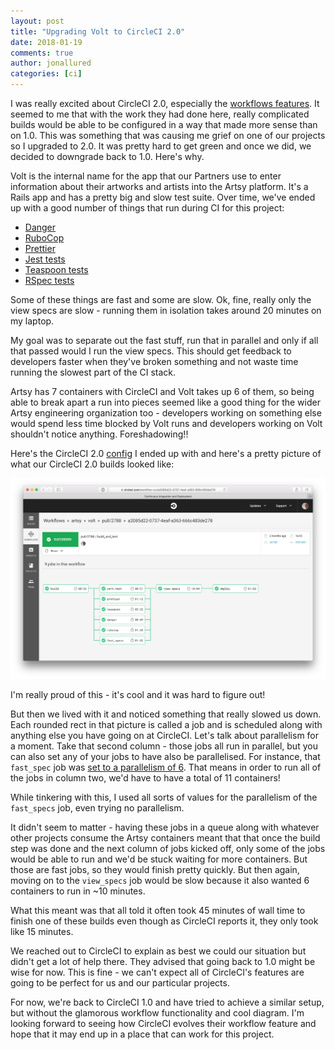 ```yaml
---
layout: post
title: "Upgrading Volt to CircleCI 2.0"
date: 2018-01-19
comments: true
author: jonallured
categories: [ci]
---
```

I was really excited about CircleCI 2.0, especially the [workflows
features][workflows]. It seemed to me that with the work they had done here,
really complicated builds would be able to be configured in a way that made more
sense than on 1.0. This was something that was causing me grief on one of our
projects so I upgraded to 2.0. It was pretty hard to get green and once we did,
we decided to downgrade back to 1.0. Here's why.

[workflows]: https://circleci.com/docs/2.0/workflows/

Volt is the internal name for the app that our Partners use to enter information
about their artworks and artists into the Artsy platform. It's a Rails app and
has a pretty big and slow test suite. Over time, we've ended up with a good
number of things that run during CI for this project:

* [Danger][]
* [RuboCop][]
* [Prettier][]
* [Jest tests][Jest]
* [Teaspoon tests][Teaspoon]
* [RSpec tests][RSpec]

[Danger]: http://danger.systems/
[RuboCop]: http://rubocop.readthedocs.io/
[Prettier]: https://prettier.io/
[Jest]: https://facebook.github.io/jest/
[Teaspoon]: https://github.com/jejacks0n/teaspoon
[RSpec]: http://rspec.info/

Some of these things are fast and some are slow. Ok, fine, really only the view
specs are slow - running them in isolation takes around 20 minutes on my laptop.

My goal was to separate out the fast stuff, run that in parallel and only if all
that passed would I run the view specs. This should get feedback to developers
faster when they've broken something and not waste time running the slowest part
of the CI stack.

Artsy has 7 containers with CircleCI and Volt takes up 6 of them, so being able
to break apart a run into pieces seemed like a good thing for the wider Artsy
engineering organization too - developers working on something else would spend
less time blocked by Volt runs and developers working on Volt shouldn't notice
anything. Foreshadowing!!

Here's the CircleCI 2.0 [config][] I ended up with and here's a pretty picture
of what our CircleCI 2.0 builds looked like:

[config]: https://gist.github.com/jonallured/45032779506138186973af7cb94b5363

![/images/circle-two-oh/volt-circle-two-workflow.png](/images/circle-two-oh/volt-circle-two-workflow.png)

I'm really proud of this - it's cool and it was hard to figure out!

But then we lived with it and noticed something that really slowed us down. Each
rounded rect in that picture is called a job and is scheduled along with
anything else you have going on at CircleCI. Let's talk about parallelism for a
moment. Take that second column - those jobs all run in parallel, but you can
also set any of your jobs to have also be parallelised. For instance, that
`fast_spec` job was [set to a parallelism of 6][fast_specs]. That means in order
to run all of the jobs in column two, we'd have to have a total of 11
containers!

[fast_specs]: https://gist.github.com/jonallured/45032779506138186973af7cb94b5363#file-config-yml-L114

While tinkering with this, I used all sorts of values for the parallelism of the
`fast_specs` job, even trying no parallelism.

It didn't seem to matter - having these jobs in a queue along with whatever
other projects consume the Artsy containers meant that that once the build step
was done and the next column of jobs kicked off, only some of the jobs would be
able to run and we'd be stuck waiting for more containers. But those are fast
jobs, so they would finish pretty quickly. But then again, moving on to the
`view_specs` job would be slow because it also wanted 6 containers to run in ~10
minutes.

What this meant was that all told it often took 45 minutes of wall time to
finish one of these builds even though as CircleCI reports it, they only took
like 15 minutes.

We reached out to CircleCI to explain as best we could our situation but didn't
get a lot of help there. They advised that going back to 1.0 might be wise for
now. This is fine - we can't expect all of CircleCI's features are going to be
perfect for us and our particular projects.

For now, we're back to CircleCI 1.0 and have tried to achieve a similar setup,
but without the glamorous workflow functionality and cool diagram. I'm looking
forward to seeing how CircleCI evolves their workflow feature and hope that it
may end up in a place that can work for this project.

